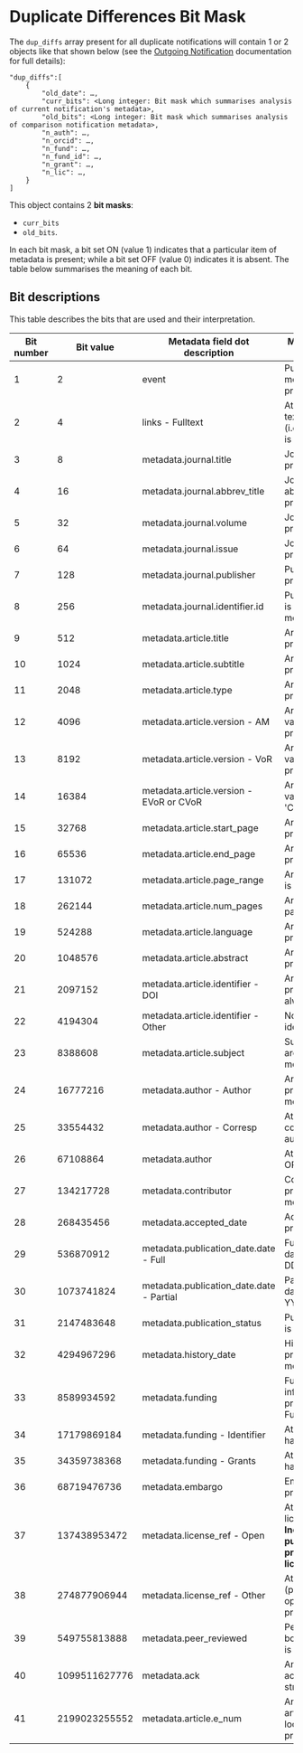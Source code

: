 # Duplicate Differences Bit Mask

The `dup_diffs` array present for all duplicate notifications will contain 1 or 2 objects like that shown below (see the [Outgoing Notification](./OutgoingNotification.md) documentation for full details):
```
"dup_diffs":[
    { 
        "old_date": …,
        "curr_bits": <Long integer: Bit mask which summarises analysis of current notification's metadata>,
        "old_bits": <Long integer: Bit mask which summarises analysis of comparison notification metadata>,
        "n_auth": …,
        "n_orcid": …,
        "n_fund": …,
        "n_fund_id": …,
        "n_grant": …,
        "n_lic": …,
    }
]
```

This object contains 2 **bit masks**:
* `curr_bits`
* `old_bits`.  

In each bit mask, a bit set ON (value 1) indicates that a particular item of metadata is present; while a bit set OFF (value 0) indicates it is absent.  The table below summarises the meaning of each bit.

## Bit descriptions
This table describes the bits that are used and their interpretation.

| Bit number | Bit value | Metadata field dot description | Meaning if bit set ON |
|----|-----|-----|-----|
| 1  | 2 | event | Publishing event metadata field is present |
| 2  | 4 | links - Fulltext | At least one full-text link is present (i.e. an article PDF is available) |
| 3  | 8 | metadata.journal.title | Journal title is present |
| 4  | 16 | metadata.journal.abbrev_title | Journal abbreviated title is present |
| 5  | 32 | metadata.journal.volume | Journal volume is present |
| 6  | 64 | metadata.journal.issue | Journal issue is present |
| 7  | 128 | metadata.journal.publisher | Publisher name is present |
| 8  | 256 | metadata.journal.identifier.id | Publisher identifier is present (1 or more) |
| 9  | 512 | metadata.article.title | Article title is present |
| 10 | 1024 | metadata.article.subtitle | Article subtitle is present |
| 11 | 2048 | metadata.article.type | Article type is present |
| 12 | 4096 | metadata.article.version - AM | Article version with value 'AM' is present |
| 13 | 8192 | metadata.article.version - VoR | Article version with value 'VoR' is present |
| 14 | 16384 | metadata.article.version - EVoR or CVoR | Article version with value 'EVoR' or 'CVoR'  is present |
| 15 | 32768 | metadata.article.start_page | Article page start is present |
| 16 | 65536 | metadata.article.end_page | Article page end is present |
| 17 | 131072 | metadata.article.page_range | Article page range is present |
| 18 | 262144 | metadata.article.num_pages | Article number of pages is present |
| 19 | 524288 | metadata.article.language | Article language is present |
| 20 | 1048576 | metadata.article.abstract | Article abstract is present |
| 21 | 2097152 | metadata.article.identifier - DOI | Article DOI is present (this will always be true) |
| 22 | 4194304 | metadata.article.identifier - Other | Non-DOI article identifier is present |
| 23 | 8388608 | metadata.article.subject | Subject keywords are present (1 or more) |
| 24 | 16777216 | metadata.author - Author | Article authors are present (1 or more) |
| 25 | 33554432 | metadata.author - Corresp | At least 1 corresponding author is present |
| 26 | 67108864 | metadata.author | At least 1 Author ORCID is present |
| 27 | 134217728 | metadata.contributor | Contributors are present (1 or more) |
| 28 | 268435456 | metadata.accepted_date | Accepted date is present |
| 29 | 536870912 | metadata.publication_date.date - Full | Full publication date (YYYY-MM-DD) is present |
| 30 | 1073741824 | metadata.publication_date.date - Partial | Partial publication date (YYYY-MM or YYYY) is present |
| 31 | 2147483648 | metadata.publication_status | Publication status is present |
| 32 | 4294967296 | metadata.history_date | History dates are present (1 or more) |
| 33 | 8589934592 | metadata.funding | Funding information is present (1 or more Funders) |
| 34 | 17179869184 | metadata.funding - Identifier | At least 1 funder has an Identifier |
| 35 | 34359738368 | metadata.funding - Grants | At least 1 funder has Grant numbers |
| 36 | 68719476736 | metadata.embargo | Embargo date is present |
| 37 | 137438953472 | metadata.license_ref - Open | At least 1 Open licence is present. **Including a publisher's proprietary "open licence"** |
| 38 | 274877906944 | metadata.license_ref - Other | At least 1 Other (proprietary non-open) licence is present |
| 39 | 549755813888 | metadata.peer_reviewed | Peer-reviewed boolean indicator is present |
| 40 | 1099511627776 | metadata.ack | An acknowledgements string is present |
| 41 | 2199023255552 | metadata.article.e_num | An electronic article number (e-location id) is present |
